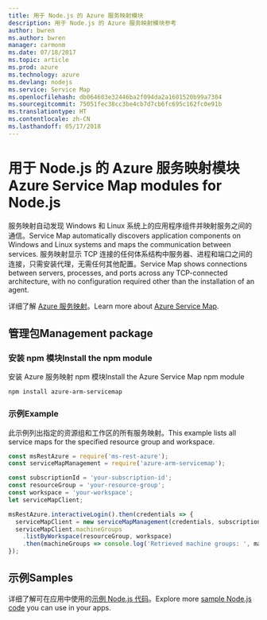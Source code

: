 ```yaml
---
title: 用于 Node.js 的 Azure 服务映射模块
description: 用于 Node.js 的 Azure 服务映射模块参考
author: bwren
ms.author: bwren
manager: carmonm
ms.date: 07/18/2017
ms.topic: article
ms.prod: azure
ms.technology: azure
ms.devlang: nodejs
ms.service: Service Map
ms.openlocfilehash: db064603e32446ba2f094da2a1601520b99a7304
ms.sourcegitcommit: 75051fec38cc3be4cb7d7cb6fc695c162fc0e91b
ms.translationtype: HT
ms.contentlocale: zh-CN
ms.lasthandoff: 05/17/2018
---
```

# <a name="azure-service-map-modules-for-nodejs"></a><span data-ttu-id="bfff5-103">用于 Node.js 的 Azure 服务映射模块</span><span class="sxs-lookup"><span data-stu-id="bfff5-103">Azure Service Map modules for Node.js</span></span>

<span data-ttu-id="bfff5-104">服务映射自动发现 Windows 和 Linux 系统上的应用程序组件并映射服务之间的通信。</span><span class="sxs-lookup"><span data-stu-id="bfff5-104">Service Map automatically discovers application components on Windows and Linux systems and maps the communication between services.</span></span> <span data-ttu-id="bfff5-105">服务映射显示 TCP 连接的任何体系结构中服务器、进程和端口之间的连接，只需安装代理，无需任何其他配置。</span><span class="sxs-lookup"><span data-stu-id="bfff5-105">Service Map shows connections between servers, processes, and ports across any TCP-connected architecture, with no configuration required other than the installation of an agent.</span></span>

<span data-ttu-id="bfff5-106">详细了解 [Azure 服务映射](https://docs.microsoft.com/azure/operations-management-suite/operations-management-suite-service-map)。</span><span class="sxs-lookup"><span data-stu-id="bfff5-106">Learn more about [Azure Service Map](https://docs.microsoft.com/azure/operations-management-suite/operations-management-suite-service-map).</span></span>

## <a name="management-package"></a><span data-ttu-id="bfff5-107">管理包</span><span class="sxs-lookup"><span data-stu-id="bfff5-107">Management package</span></span>

### <a name="install-the-npm-module"></a><span data-ttu-id="bfff5-108">安装 npm 模块</span><span class="sxs-lookup"><span data-stu-id="bfff5-108">Install the npm module</span></span>

<span data-ttu-id="bfff5-109">安装 Azure 服务映射 npm 模块</span><span class="sxs-lookup"><span data-stu-id="bfff5-109">Install the Azure Service Map npm module</span></span>

```bash
npm install azure-arm-servicemap
```

### <a name="example"></a><span data-ttu-id="bfff5-110">示例</span><span class="sxs-lookup"><span data-stu-id="bfff5-110">Example</span></span>

<span data-ttu-id="bfff5-111">此示例列出指定的资源组和工作区的所有服务映射。</span><span class="sxs-lookup"><span data-stu-id="bfff5-111">This example lists all service maps for the specified resource group and workspace.</span></span>

```javascript
const msRestAzure = require('ms-rest-azure');
const serviceMapManagement = require('azure-arm-servicemap');

const subscriptionId = 'your-subscription-id';
const resourceGroup = 'your-resource-group';
const workspace = 'your-workspace';
let serviceMapClient;

msRestAzure.interactiveLogin().then(credentials => {
  serviceMapClient = new serviceMapManagement(credentials, subscriptionId);
  serviceMapClient.machineGroups
    .listByWorkspace(resourceGroup, workspace)
    .then(machineGroups => console.log('Retrieved machine groups: ', machineGroups));
});
```

## <a name="samples"></a><span data-ttu-id="bfff5-112">示例</span><span class="sxs-lookup"><span data-stu-id="bfff5-112">Samples</span></span>

<span data-ttu-id="bfff5-113">详细了解可在应用中使用的[示例 Node.js 代码](https://azure.microsoft.com/resources/samples/?platform=nodejs)。</span><span class="sxs-lookup"><span data-stu-id="bfff5-113">Explore more [sample Node.js code](https://azure.microsoft.com/resources/samples/?platform=nodejs) you can use in your apps.</span></span>
